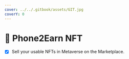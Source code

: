 ```yaml
---
cover: ../../.gitbook/assets/GIT.jpg
coverY: 0
---
```


# 📳 Phone2Earn NFT

* [x] Sell your usable NFTs in Metaverse on the Marketplace.

